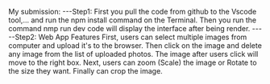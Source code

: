 My submission:
---Step1:
First you pull the code from github to the Vscode tool,... and run the npm install command on the Terminal. Then you run the command nmp run dev code will display the interface after being render.
-----Step2:
Web App Features
First, users can select multiple images from computer and upload it's to the browser.
Then click on the image and delete any image from the list of uploaded photos. The image after users click will move to the right box. Next, users can zoom (Scale) the image or Rotate to the size they want. Finally can crop the image.